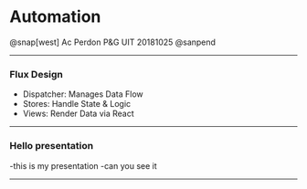 # Automation



@snap[west]
Ac Perdon
P&G UIT
20181025
@sanpend


---

### Flux Design

- Dispatcher: Manages Data Flow
- Stores: Handle State & Logic
- Views: Render Data via React

---
### Hello presentation

-this is my presentation
-can you see it

---
